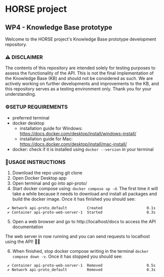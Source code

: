 # HORSE project 

## WP4 - Knowledge Base prototype
Welcome to the HORSE project's Knowledge Base prototype development repository.

### ⚠️ DISCLAIMER
The contents of this repository are intended solely for testing purposes to assess the functionality of the API. This is not the final implementation of the Knowledge Base (KB) and should not be considered as such. We are actively working on further developments and improvements to the KB, and this repository serves as a testing environment only. Thank you for your understanding.

### ⚙️SETUP REQUIREMENTS
- preferred terminal 
- docker desktop
    - installation guide for Windows: https://docs.docker.com/desktop/install/windows-install/
    - installation guide for Mac: https://docs.docker.com/desktop/install/mac-install/
- docker: check if it is installed using ```docker --version``` in your terminal

### 📄USAGE INSTRUCTIONS
1. Download the repo using git clone 
2. Open Docker Desktop app
3. Open terminal and go into api-proto/
4. Start docker compose using: `docker compose up -d`. The first time it will take a while because it needs to download and install all packages and build the docker image. Once it has finished you should see: 
```
 ✔ Network api-proto_default         Created                    0.1s
 ✔ Container api-proto-web-server-1  Started                    0.3s 
```
5. Open a web browser and go to http://localhost/docs to access the API documentation


The web server in now running and you can send requests to localhost using the API! 🚀🚀

6. When finished, stop docker compose writing in the terminal `docker compose down -v`. Once it has stopped you should see: 
```
 ✔ Container api-proto-web-server-1  Removed                    0.5s 
 ✔ Network api-proto_default         Removed                    0.3s 
```